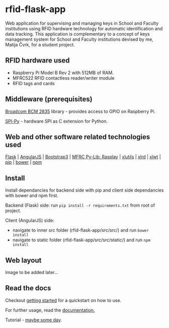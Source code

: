 # rfid-flask-app

Web application for supervising and managing keys in School and Faculty institutions using RFID hardware technology for automatic identification and data tracking.
This application is complementary to a concept of keys management system for School and Faculty institutions devised by me, Matija Čvrk, for a student project.

## RFID hardware used

- Raspberry Pi Model B Rev 2 with 512MB of RAM.
- MFRC522 RFID contactless reader/writer module
- RFID tags and cards

## Middleware (prerequisites)

[Broadcom BCM 2835](http://www.airspayce.com/mikem/bcm2835/index.html) library - provides access to GPIO on Raspberry Pi.

[SPI-Py](https://github.com/lthiery/SPI-Py) - hardware SPI as C extension for Python.

## Web and other software related technologies used

[Flask](http://flask.pocoo.org/) |
[AngularJS](https://angularjs.org/) |
[Bootstrap3](http://getbootstrap.com/) |
[MFRC Py-Lib: Rasplay](https://github.com/rasplay/mfrc522-python) |
[xlutils](https://pypi.python.org/pypi/xlutils) |
[xlrd](https://pypi.python.org/pypi/xlrd) |
[xlwt](https://pypi.python.org/pypi/xlwt) |
[pip](https://pypi.python.org/pypi/pip) |
[bower](https://bower.io/) |
[npm](https://www.npmjs.com/)

## Install

Install dependancies for backend side with pip and client side dependancies with bower and npm first.

Backend (Flask) side: run `pip install -r requirements.txt` from root of project.

Client (AngularJS) side:
- navigate to inner src folder (rfid-flask-app/src/src/) and run `bower install`
- navigate to static folder (rfid-flask-app/src/src/static/) and run `npm install`

## Web layout
Image to be added later...

## Read the docs
Checkout [getting started]() for a quickstart on how to use.

For further usage, read the [documentation.](https://github.com/traVaulta/rfid-flask-app/blob/master/docs/)

Tutorial - [maybe some day]().
